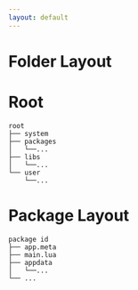 ```yaml
---
layout: default
---
```


# Folder Layout

# Root

```
root
├── system
├── packages
│   └──...
├── libs
│   └──...
└── user
    └──...
```

# Package Layout

```
package id
├── app.meta
├── main.lua
├── appdata
│   └──...
└── ...
```
